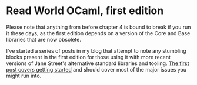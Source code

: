 # Read World OCaml, first edition

Please note that anything from before chapter 4 is bound to break if you run it these days, as the first edition depends on a version of the Core and Base libraries that are now obsolete.

I've started a series of posts in my blog that attempt to note any stumbling blocks present in the first edition for those using it with more recent versions of Jane Street's alternative standard libraries and tooling. [The first post covers getting started](https://keith.gaughan.ie/rwocaml-1.html) and should cover most of the major issues you might run into.

